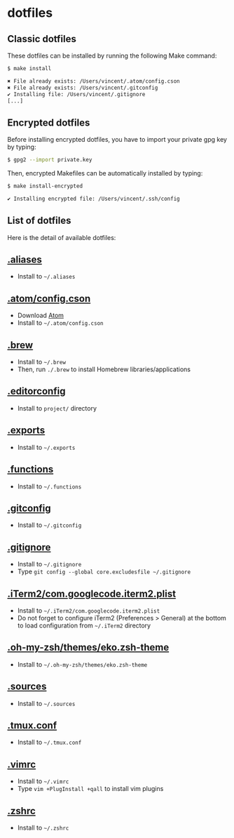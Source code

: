 # dotfiles

## Classic dotfiles

These dotfiles can be installed by running the following Make command:

```bash
$ make install

✖ File already exists: /Users/vincent/.atom/config.cson
✖ File already exists: /Users/vincent/.gitconfig
✔ Installing file: /Users/vincent/.gitignore
[...]
```

## Encrypted dotfiles

Before installing encrypted dotfiles, you have to import your private gpg key by typing:

```bash
$ gpg2 --import private.key
```

Then, encrypted Makefiles can be automatically installed by typing:

```bash
$ make install-encrypted

✔ Installing encrypted file: /Users/vincent/.ssh/config
```

## List of dotfiles

Here is the detail of available dotfiles:

## [.aliases](https://raw.github.com/eko/dotfiles/master/.aliases)
  * Install to `~/.aliases`

## [.atom/config.cson](https://raw.github.com/eko/dotfiles/master/.atom/config.cson)
  * Download [Atom](https://atom.io)
  * Install to `~/.atom/config.cson`

## [.brew](https://raw.github.com/eko/dotfiles/master/.brew)
  * Install to `~/.brew`
  * Then, run `./.brew` to install Homebrew libraries/applications

## [.editorconfig](https://raw.github.com/eko/dotfiles/master/.editorconfig)
  * Install to `project/` directory

## [.exports](https://raw.github.com/eko/dotfiles/master/.exports)
  * Install to `~/.exports`

## [.functions](https://raw.github.com/eko/dotfiles/master/.functions)
  * Install to `~/.functions`

## [.gitconfig](https://raw.github.com/eko/dotfiles/master/.gitconfig)
  * Install to `~/.gitconfig`

## [.gitignore](https://raw.github.com/eko/dotfiles/master/.gitignore)
  * Install to `~/.gitignore`
  * Type `git config --global core.excludesfile ~/.gitignore`

## [.iTerm2/com.googlecode.iterm2.plist](https://raw.github.com/eko/dotfiles/master/.iTerm2/com.googlecode.iterm2.plist)
  * Install to `~/.iTerm2/com.googlecode.iterm2.plist`
  * Do not forget to configure iTerm2 (Preferences > General) at the bottom to load configuration from `~/.iTerm2` directory

## [.oh-my-zsh/themes/eko.zsh-theme](https://raw.github.com/eko/dotfiles/master/.oh-my-zsh/themes/eko.zsh-theme)
  * Install to `~/.oh-my-zsh/themes/eko.zsh-theme`

## [.sources](https://raw.github.com/eko/dotfiles/master/.sources)
  * Install to `~/.sources`

## [.tmux.conf](https://raw.github.com/eko/dotfiles/master/.tmux.conf)
  * Install to `~/.tmux.conf`

## [.vimrc](https://raw.github.com/eko/dotfiles/master/.vimrc)
  * Install to `~/.vimrc`
  * Type `vim +PlugInstall +qall` to install vim plugins

## [.zshrc](https://raw.github.com/eko/dotfiles/master/.zshrc)
  * Install to `~/.zshrc`
